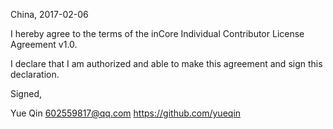 

China, 2017-02-06

I hereby agree to the terms of the inCore Individual Contributor License Agreement v1.0.

I declare that I am authorized and able to make this agreement and sign this declaration.

Signed,

Yue Qin 602559817@qq.com https://github.com/yueqin
